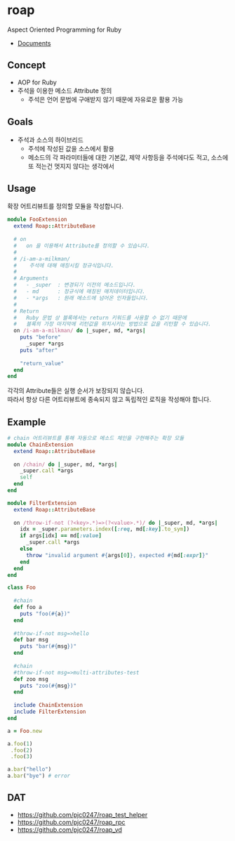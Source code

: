 # roap
Aspect Oriented Programming for Ruby

* [Documents](doc)

Concept
----
* AOP for Ruby
* 주석을 이용한 메소드 Attribute 정의
  * 주석은 언어 문법에 구애받지 않기 때문에 자유로운 활용 가능

Goals
----
* 주석과 소스의 하이브리드
  * 주석에 작성된 값을 소스에서 활용
  * 메소드의 각 파라미터들에 대한 기본값, 제약 사항등을 주석에다도 적고, 소스에 또 적는건 멋지지 않다는 생각에서

Usage
----
확장 어트리뷰트를 정의할 모듈을 작성합니다.
```rb
module FooExtension
  extend Roap::AttributeBase
  
  # on
  #   on 을 이용해서 Attribute를 정의할 수 있습니다.
  #
  # /i-am-a-milkman/
  #    주석에 대해 매칭시킬 정규식입니다.
  #
  # Arguments
  #   - _super  : 변경되기 이전의 메소드입니다.
  #   - md      : 정규식에 매칭된 매치데이터입니다.
  #   - *args   : 원래 메소드에 넘어온 인자들입니다.
  #
  # Return
  #   Ruby 문법 상 블록에서는 return 키워드를 사용할 수 없기 때문에
  #   블록의 가장 마지막에 리턴값을 위치시키는 방법으로 값을 리턴할 수 있습니다.
  on /i-am-a-milkman/ do |_super, md, *args|
    puts "before"
      _super *args
    puts "after"
    
    "return_value"
  end
end
```
각각의 Attribute들은 실행 순서가 보장되지 않습니다.<br>
따라서 항상 다른 어트리뷰트에 종속되지 않고 독립적인 로직을 작성해야 합니다.

Example
----
```rb
# chain 어트리뷰트를 통해 자동으로 메소드 체인을 구현해주는 확장 모듈
module ChainExtension
  extend Roap::AttributeBase
  
  on /chain/ do |_super, md, *args|
    _super.call *args
    self
  end
end
```
```rb
module FilterExtension
  extend Roap::AttributeBase
  
  on /throw-if-not (?<key>.*)=>(?<value>.*)/ do |_super, md, *args|
    idx = _super.parameters.index([:req, md[:key].to_sym])
    if args[idx] == md[:value]
      _super.call *args
    else
      throw "invalid argument #{args[0]}, expected #{md[:expr]}"
    end
  end
end
```
```rb
class Foo
  
  #chain
  def foo a
    puts "foo(#{a})"
  end
  
  #throw-if-not msg=>hello
  def bar msg
    puts "bar(#{msg})"
  end
  
  #chain
  #throw-if-not msg=>multi-attributes-test
  def zoo msg
    puts "zoo(#{msg})"
  end
  
  include ChainExtension
  include FilterExtension
end
```
```rb
a = Foo.new

a.foo(1)
 .foo(2)
 .foo(3)

a.bar("hello")
a.bar("bye") # error
```

DAT
----
* https://github.com/pjc0247/roap_test_helper
* https://github.com/pjc0247/roap_rpc
* https://github.com/pjc0247/roap_vd
